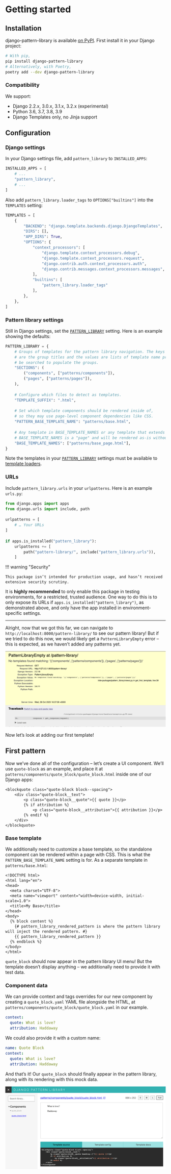# Getting started

## Installation

django-pattern-library is available [on PyPI](https://pypi.org/project/django-pattern-library/). First install it in your Django project:

```sh
# With pip,
pip install django-pattern-library
# Alternatively, with Poetry,
poetry add --dev django-pattern-library
```

### Compatibility

We support:

- Django 2.2.x, 3.0.x, 3.1.x, 3.2.x (experimental)
- Python 3.6, 3.7, 3.8, 3.9
- Django Templates only, no Jinja support

## Configuration

### Django settings

In your Django settings file, add `pattern_library` to `INSTALLED_APPS`:

```python
INSTALLED_APPS = [
    # ...
    "pattern_library",
    # ...
]
```

Also add `pattern_library.loader_tags` to `OPTIONS["builtins"]` into the `TEMPLATES` setting:

```python hl_lines="13 14 15"
TEMPLATES = [
    {
        "BACKEND": "django.template.backends.django.DjangoTemplates",
        "DIRS": [],
        "APP_DIRS": True,
        "OPTIONS": {
            "context_processors": [
                "django.template.context_processors.debug",
                "django.template.context_processors.request",
                "django.contrib.auth.context_processors.auth",
                "django.contrib.messages.context_processors.messages",
            ],
            "builtins": [
                "pattern_library.loader_tags"
            ],
        },
    },
]
```

### Pattern library settings

Still in Django settings, set the [`PATTERN_LIBRARY`](./reference/api.md#pattern_library) setting. Here is an example showing the defaults:

```python
PATTERN_LIBRARY = {
    # Groups of templates for the pattern library navigation. The keys
    # are the group titles and the values are lists of template name prefixes that will
    # be searched to populate the groups.
    "SECTIONS": (
        ("components", ["patterns/components"]),
        ("pages", ["patterns/pages"]),
    ),

    # Configure which files to detect as templates.
    "TEMPLATE_SUFFIX": ".html",

    # Set which template components should be rendered inside of,
    # so they may use page-level component dependencies like CSS.
    "PATTERN_BASE_TEMPLATE_NAME": "patterns/base.html",

    # Any template in BASE_TEMPLATE_NAMES or any template that extends a template in
    # BASE_TEMPLATE_NAMES is a "page" and will be rendered as-is without being wrapped.
    "BASE_TEMPLATE_NAMES": ["patterns/base_page.html"],
}
```

Note the templates in your [`PATTERN_LIBRARY`](./reference/api.md#pattern_library) settings must be available to [template loaders](https://docs.djangoproject.com/en/3.1/ref/templates/api/#loader-types).

### URLs

Include `pattern_library.urls` in your `urlpatterns`. Here is an example `urls.py`:

```python
from django.apps import apps
from django.urls import include, path

urlpatterns = [
    # … Your URLs
]

if apps.is_installed("pattern_library"):
    urlpatterns += [
        path("pattern-library/", include("pattern_library.urls")),
    ]
```

!!! warning "Security"

    This package isn’t intended for production usage, and hasn’t received extensive security scrutiny.

It is **highly recommended** to only enable this package in testing environments, for a restricted, trusted audience. One way to do this is to only expose its URLs if `apps.is_installed("pattern_library")`, as demonstrated above, and only have the app installed in environment-specific settings.

---

Alright, now that we got this far, we can navigate to `http://localhost:8000/pattern-library/` to see our pattern library! But if we tried to do this now, we would likely get a `PatternLibraryEmpty` error – this is expected, as we haven’t added any patterns yet.

![Screenshot of the PatternLibraryEmpty error message from Django](images/getting-started/PatternLibraryEmpty.png)

Now let’s look at adding our first template!

## First pattern

Now we’ve done all of the configuration – let’s create a UI component. We’ll use `quote-block` as an example, and place it at `patterns/components/quote_block/quote_block.html` inside one of our Django apps:

```jinja2
<blockquote class="quote-block block--spacing">
    <div class="quote-block__text">
        <p class="quote-block__quote">{{ quote }}</p>
        {% if attribution %}
            <p class="quote-block__attribution">{{ attribution }}</p>
        {% endif %}
    </div>
</blockquote>
```

### Base template

We additionally need to customize a base template, so the standalone component can be rendered within a page with CSS. This is what the `PATTERN_BASE_TEMPLATE_NAME` setting is for. As a separate template in `patterns/base.html`:

```jinja2 hl_lines="11"
<!DOCTYPE html>
<html lang="en">
<head>
  <meta charset="UTF-8">
  <meta name="viewport" content="width=device-width, initial-scale=1.0">
  <title>My Base</title>
</head>
<body>
  {% block content %}
    {# pattern_library_rendered_pattern is where the pattern library will inject the rendered pattern. #}
    {{ pattern_library_rendered_pattern }}
  {% endblock %}
</body>
</html>
```

`quote_block` should now appear in the pattern library UI menu! But the template doesn’t display anything – we additionally need to provide it with test data.

### Component data

We can provide context and tags overrides for our new component by creating a `quote_block.yaml` YAML file alongside the HTML, at `patterns/components/quote_block/quote_block.yaml` in our example.

```yaml
context:
  quote: What is love?
  attribution: Haddaway
```

We could also provide it with a custom name:

```yaml
name: Quote Block
context:
  quote: What is love?
  attribution: Haddaway
```

And that’s it! Our `quote_block` should finally appear in the pattern library, along with its rendering with this mock data.

![Screenshot of the quote_block template](images/getting-started/getting-started-complete.png)
